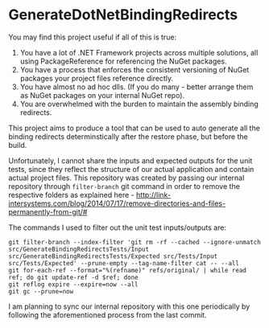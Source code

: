 # GenerateDotNetBindingRedirects

You may find this project useful if all of this is true:
1. You have a lot of .NET Framework projects across multiple solutions, all using PackageReference for referencing the NuGet packages.
1. You have a process that enforces the consistent versioning of NuGet packages your project files reference directly.
1. You have almost no ad hoc dlls. (If you do many - better arrange them as NuGet packages on your internal NuGet repo).
1. You are overwhelmed with the burden to maintain the assembly binding redirects.

This project aims to produce a tool that can be used to auto generate all the binding redirects determinstically after the restore phase, but before the build.

Unfortunately, I cannot share the inputs and expected outputs for the unit tests, since they reflect the structure of our actual application and contain actual project files. This repository was created by passing our internal repository through `filter-branch` git command in order to remove the respective folders as explained here - http://link-intersystems.com/blog/2014/07/17/remove-directories-and-files-permanently-from-git/#

The commands I used to filter out the unit test inputs/outputs are:
```
git filter-branch --index-filter 'git rm -rf --cached --ignore-unmatch src/GenerateBindingRedirectsTests/Input src/GenerateBindingRedirectsTests/Expected src/Tests/Input src/Tests/Expected' --prune-empty --tag-name-filter cat -- --all
git for-each-ref --format="%(refname)" refs/original/ | while read ref; do git update-ref -d $ref; done
git reflog expire --expire=now --all
git gc --prune=now
```

I am planning to sync our internal repository with this one periodically by following the aforementioned process from the last commit.
